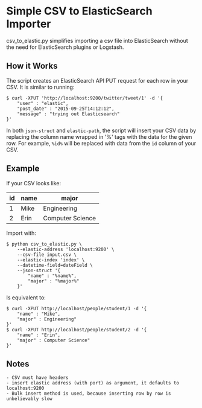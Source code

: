 # Simple CSV to ElasticSearch Importer

csv_to_elastic.py simplifies importing a csv file into ElasticSearch without the need for ElasticSearch plugins or Logstash.

## How it Works

The script creates an ElasticSearch API PUT request for 
each row in your CSV. It is similar to running:

    $ curl -XPUT 'http://localhost:9200/twitter/tweet/1' -d '{
        "user" : "elastic",
        "post_date" : "2015-09-25T14:12:12",
        "message" : "trying out Elasticsearch"
    }'

In both `json-struct` and `elastic-path`, the script will
insert your CSV data by replacing the column name wrapped in '%'
tags with the data for the given row. For example, `%id%` will be 
replaced with data from the `id` column of your CSV.

## Example

If your CSV looks like:

|  id  |  name  |      major       |
|------|--------|------------------|
|   1  |  Mike  |   Engineering    |
|   2  |  Erin  | Computer Science |

Import with:

    $ python csv_to_elastic.py \
        --elastic-address 'localhost:9200' \
        --csv-file input.csv \
        --elastic-index 'index' \
        --datetime-field=dateField \
        --json-struct '{
            "name" : "%name%",
            "major" : "%major%"
        }'

Is equivalent to:

    $ curl -XPUT http://localhost/people/student/1 -d '{
        "name" : "Mike",
        "major" : Engineering"
    }'
    $ curl -XPUT http://localhost/people/student/2 -d '{
        "name" : "Erin",
        "major" : Computer Science"
    }'

## Notes
    - CSV must have headers
    - insert elastic address (with port) as argument, it defaults to localhost:9200
    - Bulk insert method is used, because inserting row by row is unbelievably slow